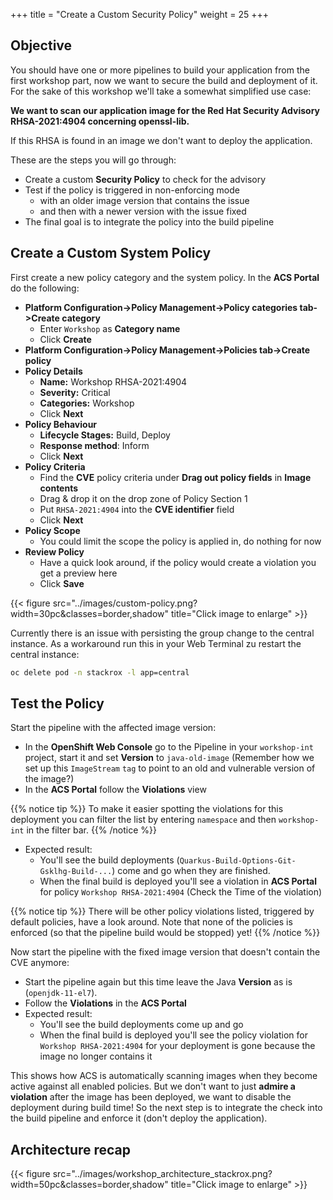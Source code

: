 +++
title = "Create a Custom Security Policy"
weight = 25
+++

## Objective

You should have one or more pipelines to build your application from the first workshop part, now we want to secure the build and deployment of it. For the sake of this workshop we'll take a somewhat simplified use case:

**We want to scan our application image for the Red Hat Security Advisory RHSA-2021:4904 concerning openssl-lib.**

If this RHSA is found in an image we don't want to deploy the application.

These are the steps you will go through:

- Create a custom **Security Policy** to check for the advisory
- Test if the policy is triggered in non-enforcing mode
  - with an older image version that contains the issue
  - and then with a newer version with the issue fixed
- The final goal is to integrate the policy into the build pipeline

## Create a Custom System Policy

First create a new policy category and the system policy. In the **ACS Portal** do the following:

- **Platform Configuration->Policy Management->Policy categories tab->Create category**
  - Enter `Workshop` as **Category name**
  - Click **Create**
- **Platform Configuration->Policy Management->Policies tab->Create policy**
- **Policy Details**
  - **Name:** Workshop RHSA-2021:4904
  - **Severity:** Critical
  - **Categories:** Workshop
  - Click **Next**
- **Policy Behaviour**
  - **Lifecycle Stages:** Build, Deploy
  - **Response method**: Inform
  - Click **Next**
- **Policy Criteria**
  - Find the **CVE** policy criteria under **Drag out policy fields** in **Image contents**
  - Drag & drop it on the drop zone of Policy Section 1
  - Put `RHSA-2021:4904` into the **CVE identifier** field
  - Click **Next**
- **Policy Scope**
  - You could limit the scope the policy is applied in, do nothing for now
- **Review Policy**
  - Have a quick look around, if the policy would create a violation you get a preview here
  - Click **Save**

{{< figure src="../images/custom-policy.png?width=30pc&classes=border,shadow" title="Click image to enlarge" >}}

Currently there is an issue with persisting the group change to the central instance. As a workaround run this in your Web Terminal zu restart the central instance:

``` bash
oc delete pod -n stackrox -l app=central
```

## Test the Policy

Start the pipeline with the affected image version:

- In the **OpenShift Web Console** go to the Pipeline in your `workshop-int` project, start it and set **Version** to `java-old-image` (Remember how we set up this `ImageStream` `tag` to point to an old and vulnerable version of the image?)
- In the **ACS Portal** follow the **Violations** view

{{% notice tip %}}
To make it easier spotting the violations for this deployment you can filter the list by entering `namespace` and then `workshop-int` in the filter bar.
{{% /notice %}}

- Expected result:
  - You'll see the build deployments (`Quarkus-Build-Options-Git-Gsklhg-Build-...`) come and go when they are finished.
  - When the final build is deployed you'll see a violation in **ACS Portal** for policy `Workshop RHSA-2021:4904` (Check the Time of the violation)

{{% notice tip %}}
There will be other policy violations listed, triggered by default policies, have a look around. Note that none of the policies is enforced (so that the pipeline build would be stopped) yet!
{{% /notice %}}

Now start the pipeline with the fixed image version that doesn't contain the CVE anymore:

- Start the pipeline again but this time leave the Java **Version** as is (`openjdk-11-el7`).
- Follow the **Violations** in the **ACS Portal**
- Expected result:
  - You'll see the build deployments come up and go
  - When the final build is deployed you'll see the policy violation for `Workshop RHSA-2021:4904` for your deployment is gone because the image no longer contains it

This shows how ACS is automatically scanning images when they become active against all enabled policies. But we don't want to just **admire a violation** after the image has been deployed, we want to disable the deployment during build time! So the next step is to integrate the check into the build pipeline and enforce it (don't deploy the application).

## Architecture recap

{{< figure src="../images/workshop_architecture_stackrox.png?width=50pc&classes=border,shadow" title="Click image to enlarge" >}}



